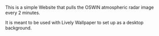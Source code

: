 This is a simple Website that pulls the OSWIN atmospheric radar image every 2 minutes.

It is meant to be used with Lively Wallpaper to set up as a desktop background.
